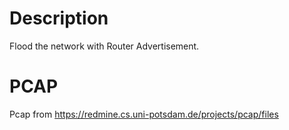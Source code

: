 # Description

Flood the network with Router Advertisement.

# PCAP

Pcap from https://redmine.cs.uni-potsdam.de/projects/pcap/files
